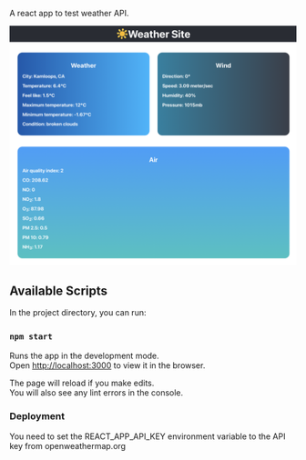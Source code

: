 A react app to test weather API.

![Untitled](screenshots/1.png)

## Available Scripts

In the project directory, you can run:

### `npm start`

Runs the app in the development mode.\
Open [http://localhost:3000](http://localhost:3000) to view it in the browser.


The page will reload if you make edits.\
You will also see any lint errors in the console.

### Deployment

You need to set the REACT_APP_API_KEY environment variable to the API key from openweathermap.org